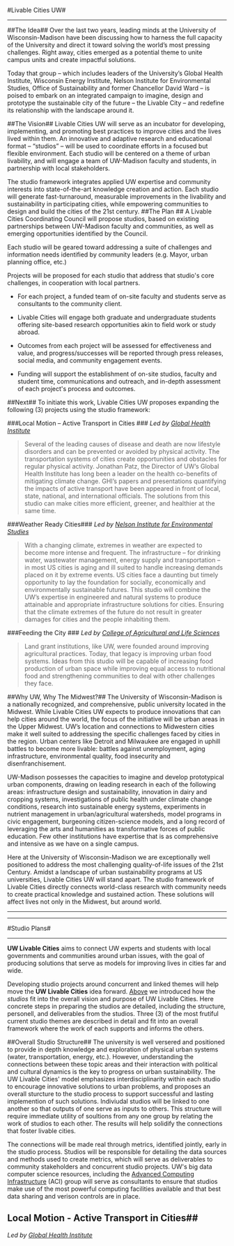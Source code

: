 #Livable Cities UW#
- - - 
##The Idea##
Over the last two years, leading minds at the University of Wisconsin-Madison have been discussing how to harness the full capacity of the University and direct it toward solving the world’s most pressing challenges. Right away, cities emerged as a potential theme to unite campus units and create impactful solutions. 

Today that group – which includes leaders of the University’s Global Health Institute, Wisconsin Energy Institute, Nelson Institute for Environmental Studies, Office of Sustainability and former Chancellor David Ward – is poised to embark on an integrated campaign to imagine, design and prototype the sustainable city of the future – the Livable City – and redefine its relationship with the landscape around it. 

##The Vision##
Livable Cities UW will serve as an incubator for developing, implementing, and promoting best practices to improve cities and the lives lived within them. An innovative and adaptive research and educational format – “studios” – will be used to coordinate efforts in a focused but flexible environment. Each studio will be centered on a theme of urban livability, and will engage a team of UW-Madison faculty and students, in partnership with local stakeholders. 

The studio framework integrates applied UW expertise and community interests into state-of-the-art knowledge creation and action. Each studio will generate fast-turnaround, measurable improvements in the livability and sustainability in participating cities, while empowering communities to design and build the cities of the 21st century.
<a name="Plan"></a>
##The Plan    ##
A Livable Cities Coordinating Council will propose studios, based on existing partnerships between UW-Madison faculty and communities, as well as emerging opportunities identified by the Council. 

Each studio will be geared toward addressing a suite of challenges and information needs identified by community leaders (e.g. Mayor, urban planning office, etc.)

Projects will be proposed for each studio that address that studio's core challenges, in cooperation with local partners. 

+ For each project, a funded team of on-site faculty and students serve as consultants to the community client.

+ Livable Cities will engage both graduate and undergraduate students offering site-based research opportunities akin to field work or study abroad. 

+ Outcomes from each project will be assessed for effectiveness and value, and progress/successes will be reported through press releases, social media, and community engagement events. 

+ Funding will support the establishment of on-site studios, faculty and student time, communications and outreach, and in-depth assessment of each project's process and outcomes. 

##Next##
To initiate this work, Livable Cities UW proposes expanding the following (3) projects using the studio framework:

###Local Motion – Active Transport in Cities ###
*Led by [Global Health Institute](http://ghi.wisc.edu/)*
>Several of the leading causes of disease and death are now lifestyle disorders and can be prevented or avoided by physical activity. The transportation systems of cities create opportunities and obstacles for regular physical activity. Jonathan Patz, the Director of UW’s Global Health Institute  has long been a leader on the health co-benefits of mitigating climate change. GHI’s papers and presentations quantifying the impacts of active transport have been appeared in front of local, state, national, and international officials. The solutions from this studio can make cities more efficient, greener, and healthier at the same time. 

<!---###Energy Independent Cities### *Led by [Wisconsin Energy Institute](https://energy.wisc.edu/)*  >Developed at UW–Madison, micro-grids are small versions of the electricity generation, transmission and control systems that currently serve large chunks of the US. With relative autonomy, micro-grids can choose low-carbon energy feedstocks and tailor generation and transmission capacity to local conditions, including both markets and weather. This studio will examine how micro-grids can be ideally scaled for cities, potentially increasing autonomy, public safety and employment. -->
###Weather Ready Cities###
*Led by [Nelson Institute for Environmental Studies](http://www.nelson.wisc.edu/)*
>With a changing climate, extremes in weather are expected to become more intense and frequent. The infrastructure – for drinking water, wastewater management, energy supply and transportation – in most US cities is aging and ill suited to handle increasing demands placed on it by extreme events. US cities face a daunting but timely opportunity to lay the foundation for socially, economically and environmentally sustainable futures. This studio will combine the UW’s expertise in engineered and natural systems to produce attainable and appropriate infrastructure solutions for cities. Ensuring that the climate extremes of the future do not result in greater damages for cities and the people inhabiting them. 

###Feeding the City ###
*Led by [College of Agricultural and Life Sciences](http://www.cals.wisc.edu/)*
>Land grant institutions, like UW, were founded around improving agricultural practices. Today, that legacy is improving urban food systems. Ideas from this studio will be capable of increasing food production of urban space while improving equal access to nutritional food and strengthening communities to deal with other challenges they face. 

##Why UW, Why The Midwest?##
The University of Wisconsin-Madison is a nationally recognized, and comprehensive, public university located in the Midwest. While Livable Cities UW expects to produce innovations that can help cities around the world, the focus of the initiative will be urban areas in the Upper Midwest. UW’s location and connections to Midwestern cities make it well suited to addressing the specific challenges faced by cities in the region. Urban centers like Detroit and Milwaukee are engaged in uphill battles to become more livable: battles against unemployment, aging infrastructure, environmental quality, food insecurity and disenfranchisement. 

UW-Madison possesses the capacities to imagine and develop prototypical urban components, drawing on leading research in each of the following areas: infrastructure design and sustainability, innovation in dairy and cropping systems, investigations of public health under climate change conditions, research into sustainable energy systems, experiments in nutrient management in urban/agricultural watersheds, model programs in civic engagement, burgeoning citizen-science models, and a long record of leveraging the arts and humanities as transformative forces of public education.  Few other institutions have expertise that is as comprehensive and intensive as we have on a single campus. 

Here at the University of Wisconsin-Madison we are exceptionally well positioned to address the most challenging quality-of-life issues of the 21st Century. Amidst a landscape of urban sustainability programs at US universities, Livable Cities UW will stand apart. The studio framework of Livable Cities directly connects world-class research with community needs to create practical knowledge and sustained action. These solutions will affect lives not only in the Midwest, but around world.

- - -
- - -

#Studio Plans#
- - -
**UW Livable Cities** aims to connect UW experts and students with local governments and communities around urban issues, with the goal of producing solutions that serve as models for improving lives in cities far and wide.  

Developing studio projects around concurrent and linked themes will help move the **UW Livable Cities** idea forward. [Above](#Plan) we introduced how the *studios* fit into the overall vision and purpose of UW Livable Cities. Here concrete steps in preparing the studios are detailed, including the structure, personell, and deliverables from the studios. Three (3) of the most frutiful current studio themes are described in detail and fit into an overall framework where the work of each supports and informs the others.

##Overall Studio Structure##
The university is well versered and positioned to provide in depth knowledge and exploration of physical urban systems (water, transportation, energy, etc.). However, understanding the connections between these topic areas and their interaction with political and cultural dynamics is the key to progress on urban sustainability. The UW Livable Cities' model emphasizes interdisciplinarity within each studio to encourage innovative solutions to urban problems, and proposes an overall sturcture to the studio process to support successful and lasting implemention of such solutions.  Indiviudal studios will be linked  to one another so that outputs of one serve as inputs to others. This structure will require immediate utility of soultions from any one group by relating the work of studios to each other. The results will help solidify the connections that foster livable cities.  

The connections will be made real through metrics, identified jointly, early in the studio process.  Studios will be responsible for detailing the data sources and methods used to create metrics, which will serve as deliverables to community stakeholders and concurrent studio projects. UW's big data computer science resources, including the [Advanced Computing Infrastructure](http://aci.wisc.edu/) (ACI) group will serve as consultants to ensure that studios make use of the most powerful computing facilities available and that best data sharing and verison controls are in place.  

## Local Motion - Active Transport in Cities##
*Led by [Global Health Institute](http://ghi.wisc.edu/)*




